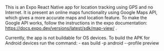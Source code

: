 This is an Expo React Native app for location tracking using GPS and no Internet.
It is present an online maps functionality using Google Maps API, which gives a more accurate maps and location feature.
To make the Google API works, follow the instructions in the expo documentation: https://docs.expo.dev/versions/latest/sdk/map-view/ .

Currently, the app is not buildable for OS devices. To build the APK for Android devices run the command: - eas build -p android --profile preview 

